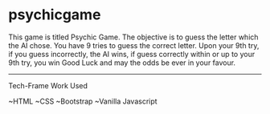 # psychicgame

This game is titled Psychic Game.
The objective is to guess the letter which the AI chose.
You have 9 tries to guess the correct letter.
Upon your 9th try, if you guess incorrectly, the AI wins, if guess correctly within or up to your 9th try, you win
Good Luck and may the odds be ever in your favour.

---

Tech-Frame Work Used

~HTML
~CSS
~Bootstrap
~Vanilla Javascript
